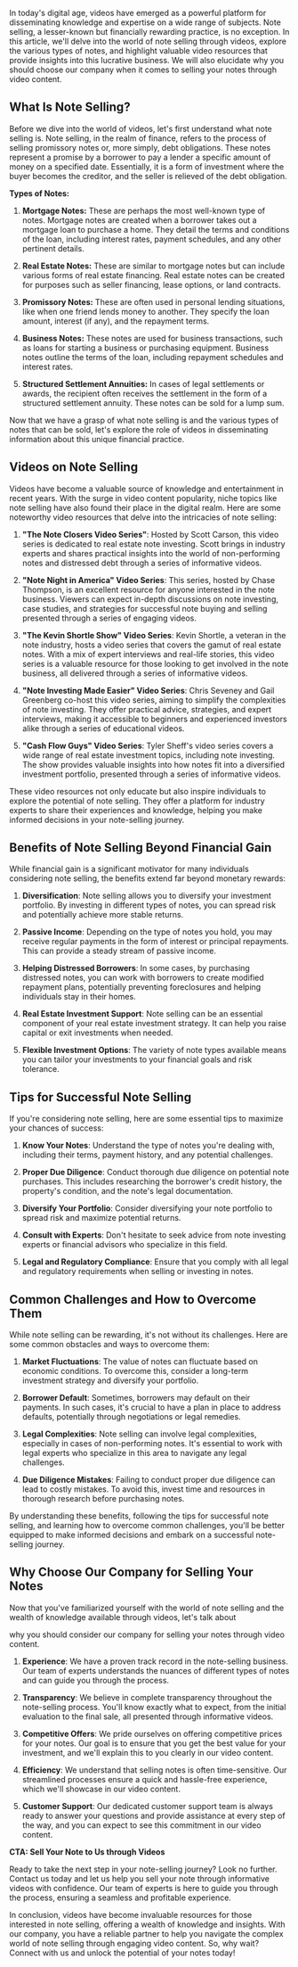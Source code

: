 In today's digital age, videos have emerged as a powerful platform for disseminating knowledge and expertise on a wide range of subjects. Note selling, a lesser-known but financially rewarding practice, is no exception. In this article, we'll delve into the world of note selling through videos, explore the various types of notes, and highlight valuable video resources that provide insights into this lucrative business. We will also elucidate why you should choose our company when it comes to selling your notes through video content.

## What Is Note Selling?

Before we dive into the world of videos, let's first understand what note selling is. Note selling, in the realm of finance, refers to the process of selling promissory notes or, more simply, debt obligations. These notes represent a promise by a borrower to pay a lender a specific amount of money on a specified date. Essentially, it is a form of investment where the buyer becomes the creditor, and the seller is relieved of the debt obligation.

**Types of Notes:**

1. **Mortgage Notes:** These are perhaps the most well-known type of notes. Mortgage notes are created when a borrower takes out a mortgage loan to purchase a home. They detail the terms and conditions of the loan, including interest rates, payment schedules, and any other pertinent details.

2. **Real Estate Notes:** These are similar to mortgage notes but can include various forms of real estate financing. Real estate notes can be created for purposes such as seller financing, lease options, or land contracts.

3. **Promissory Notes:** These are often used in personal lending situations, like when one friend lends money to another. They specify the loan amount, interest (if any), and the repayment terms.

4. **Business Notes:** These notes are used for business transactions, such as loans for starting a business or purchasing equipment. Business notes outline the terms of the loan, including repayment schedules and interest rates.

5. **Structured Settlement Annuities:** In cases of legal settlements or awards, the recipient often receives the settlement in the form of a structured settlement annuity. These notes can be sold for a lump sum.

Now that we have a grasp of what note selling is and the various types of notes that can be sold, let's explore the role of videos in disseminating information about this unique financial practice.

## Videos on Note Selling

Videos have become a valuable source of knowledge and entertainment in recent years. With the surge in video content popularity, niche topics like note selling have also found their place in the digital realm. Here are some noteworthy video resources that delve into the intricacies of note selling:

1. **"The Note Closers Video Series"**: Hosted by Scott Carson, this video series is dedicated to real estate note investing. Scott brings in industry experts and shares practical insights into the world of non-performing notes and distressed debt through a series of informative videos.

2. **"Note Night in America" Video Series**: This series, hosted by Chase Thompson, is an excellent resource for anyone interested in the note business. Viewers can expect in-depth discussions on note investing, case studies, and strategies for successful note buying and selling presented through a series of engaging videos.

3. **"The Kevin Shortle Show" Video Series**: Kevin Shortle, a veteran in the note industry, hosts a video series that covers the gamut of real estate notes. With a mix of expert interviews and real-life stories, this video series is a valuable resource for those looking to get involved in the note business, all delivered through a series of informative videos.

4. **"Note Investing Made Easier" Video Series**: Chris Seveney and Gail Greenberg co-host this video series, aiming to simplify the complexities of note investing. They offer practical advice, strategies, and expert interviews, making it accessible to beginners and experienced investors alike through a series of educational videos.

5. **"Cash Flow Guys" Video Series**: Tyler Sheff's video series covers a wide range of real estate investment topics, including note investing. The show provides valuable insights into how notes fit into a diversified investment portfolio, presented through a series of informative videos.

These video resources not only educate but also inspire individuals to explore the potential of note selling. They offer a platform for industry experts to share their experiences and knowledge, helping you make informed decisions in your note-selling journey.

## Benefits of Note Selling Beyond Financial Gain

While financial gain is a significant motivator for many individuals considering note selling, the benefits extend far beyond monetary rewards:

1. **Diversification**: Note selling allows you to diversify your investment portfolio. By investing in different types of notes, you can spread risk and potentially achieve more stable returns.

2. **Passive Income**: Depending on the type of notes you hold, you may receive regular payments in the form of interest or principal repayments. This can provide a steady stream of passive income.

3. **Helping Distressed Borrowers**: In some cases, by purchasing distressed notes, you can work with borrowers to create modified repayment plans, potentially preventing foreclosures and helping individuals stay in their homes.

4. **Real Estate Investment Support**: Note selling can be an essential component of your real estate investment strategy. It can help you raise capital or exit investments when needed.

5. **Flexible Investment Options**: The variety of note types available means you can tailor your investments to your financial goals and risk tolerance.

## Tips for Successful Note Selling

If you're considering note selling, here are some essential tips to maximize your chances of success:

1. **Know Your Notes**: Understand the type of notes you're dealing with, including their terms, payment history, and any potential challenges.

2. **Proper Due Diligence**: Conduct thorough due diligence on potential note purchases. This includes researching the borrower's credit history, the property's condition, and the note's legal documentation.

3. **Diversify Your Portfolio**: Consider diversifying your note portfolio to spread risk and maximize potential returns.

4. **Consult with Experts**: Don't hesitate to seek advice from note investing experts or financial advisors who specialize in this field.

5. **Legal and Regulatory Compliance**: Ensure that you comply with all legal and regulatory requirements when selling or investing in notes.

## Common Challenges and How to Overcome Them

While note selling can be rewarding, it's not without its challenges. Here are some common obstacles and ways to overcome them:

1. **Market Fluctuations**: The value of notes can fluctuate based on economic conditions. To overcome this, consider a long-term investment strategy and diversify your portfolio.

2. **Borrower Default**: Sometimes, borrowers may default on their payments. In such cases, it's crucial to have a plan in place to address defaults, potentially through negotiations or legal remedies.

3. **Legal Complexities**: Note selling can involve legal complexities, especially in cases of non-performing notes. It's essential to work with legal experts who specialize in this area to navigate any legal challenges.

4. **Due Diligence Mistakes**: Failing to conduct proper due diligence can lead to costly mistakes. To avoid this, invest time and resources in thorough research before purchasing notes.

By understanding these benefits, following the tips for successful note selling, and learning how to overcome common challenges, you'll be better equipped to make informed decisions and embark on a successful note-selling journey.

## Why Choose Our Company for Selling Your Notes

Now that you've familiarized yourself with the world of note selling and the wealth of knowledge available through videos, let's talk about

why you should consider our company for selling your notes through video content.

1. **Experience**: We have a proven track record in the note-selling business. Our team of experts understands the nuances of different types of notes and can guide you through the process.

2. **Transparency**: We believe in complete transparency throughout the note-selling process. You'll know exactly what to expect, from the initial evaluation to the final sale, all presented through informative videos.

3. **Competitive Offers**: We pride ourselves on offering competitive prices for your notes. Our goal is to ensure that you get the best value for your investment, and we'll explain this to you clearly in our video content.

4. **Efficiency**: We understand that selling notes is often time-sensitive. Our streamlined processes ensure a quick and hassle-free experience, which we'll showcase in our video content.

5. **Customer Support**: Our dedicated customer support team is always ready to answer your questions and provide assistance at every step of the way, and you can expect to see this commitment in our video content.

**CTA: Sell Your Note to Us through Videos**

Ready to take the next step in your note-selling journey? Look no further. Contact us today and let us help you sell your note through informative videos with confidence. Our team of experts is here to guide you through the process, ensuring a seamless and profitable experience.

In conclusion, videos have become invaluable resources for those interested in note selling, offering a wealth of knowledge and insights. With our company, you have a reliable partner to help you navigate the complex world of note selling through engaging video content. So, why wait? Connect with us and unlock the potential of your notes today!